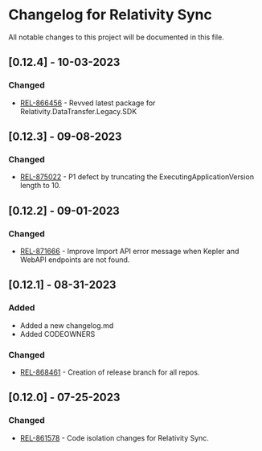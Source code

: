 # Changelog for Relativity Sync
All notable changes to this project will be documented in this file.

## [0.12.4] - 10-03-2023
### Changed

- [REL-866456](https://jira.kcura.com/browse/REL-866456) - Revved latest package for Relativity.DataTransfer.Legacy.SDK

## [0.12.3] - 09-08-2023

### Changed 
- [REL-875022](https://jira.kcura.com/browse/REL-875022) - P1 defect by truncating the ExecutingApplicationVersion length to 10.

## [0.12.2] - 09-01-2023

### Changed 
- [REL-871666](https://jira.kcura.com/browse/REL-871666) - Improve Import API error message when Kepler and WebAPI endpoints are not found.

## [0.12.1] - 08-31-2023

### Added
- Added a new changelog.md
- Added CODEOWNERS

### Changed
- [REL-868461](https://jira.kcura.com/browse/REL-868461) - Creation of release branch for all repos.

## [0.12.0] - 07-25-2023

### Changed
- [REL-861578](https://jira.kcura.com/browse/REL-861578) - Code isolation changes for Relativity Sync.
